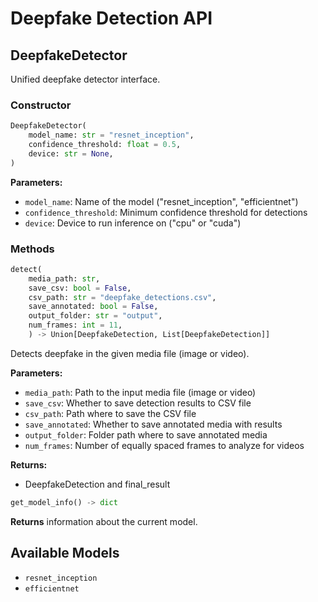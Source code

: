 # Deepfake Detection API

## DeepfakeDetector

Unified deepfake detector interface.

### Constructor

```python
DeepfakeDetector(
    model_name: str = "resnet_inception",
    confidence_threshold: float = 0.5,
    device: str = None,
)
```

**Parameters:**
- `model_name`: Name of the model ("resnet_inception", "efficientnet")
- `confidence_threshold`: Minimum confidence threshold for detections
- `device`: Device to run inference on ("cpu" or "cuda")

### Methods

```python
detect(
    media_path: str,
    save_csv: bool = False,
    csv_path: str = "deepfake_detections.csv",
    save_annotated: bool = False,
    output_folder: str = "output",
    num_frames: int = 11,
    ) -> Union[DeepfakeDetection, List[DeepfakeDetection]]
```

Detects deepfake in the given media file (image or video).

**Parameters:**  
- `media_path`: Path to the input media file (image or video)  
- `save_csv`: Whether to save detection results to CSV file  
- `csv_path`: Path where to save the CSV file  
- `save_annotated`: Whether to save annotated media with results  
- `output_folder`: Folder path where to save annotated media  
- `num_frames`: Number of equally spaced frames to analyze for videos  

**Returns:**
- DeepfakeDetection and final_result

```python
get_model_info() -> dict
```

**Returns** information about the current model.

## Available Models

- `resnet_inception`
- `efficientnet` 